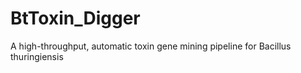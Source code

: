 # BtToxin_Digger
A high-throughput, automatic toxin gene mining pipeline for Bacillus thuringiensis
